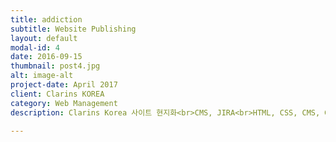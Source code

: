 ```yaml
---
title: addiction
subtitle: Website Publishing
layout: default
modal-id: 4
date: 2016-09-15
thumbnail: post4.jpg
alt: image-alt
project-date: April 2017
client: Clarins KOREA
category: Web Management
description: Clarins Korea 사이트 현지화<br>CMS, JIRA<br>HTML, CSS, CMS, Google Analystics

---
```

